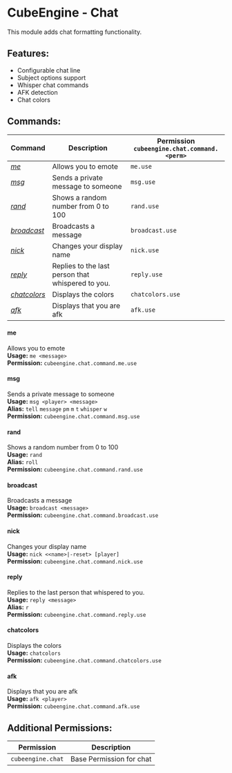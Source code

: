 # CubeEngine - Chat
This module adds chat formatting functionality.

## Features:
 - Configurable chat line
 - Subject options support
 - Whisper chat commands
 - AFK detection
 - Chat colors

## Commands:

| Command | Description | Permission<br>`cubeengine.chat.command.<perm>` |
| --- | --- | --- |
| [*me*](#me) | Allows you to emote | `me.use` |
| [*msg*](#msg) | Sends a private message to someone | `msg.use` |
| [*rand*](#rand) | Shows a random number from 0 to 100 | `rand.use` |
| [*broadcast*](#broadcast) | Broadcasts a message | `broadcast.use` |
| [*nick*](#nick) | Changes your display name | `nick.use` |
| [*reply*](#reply) | Replies to the last person that whispered to you. | `reply.use` |
| [*chatcolors*](#chatcolors) | Displays the colors | `chatcolors.use` |
| [*afk*](#afk) | Displays that you are afk | `afk.use` |

#### me  
Allows you to emote  
**Usage:** `me <message>`  
**Permission:** `cubeengine.chat.command.me.use`  
  

#### msg  
Sends a private message to someone  
**Usage:** `msg <player> <message>`  
**Alias:** `tell` `message` `pm` `m` `t` `whisper` `w`  
**Permission:** `cubeengine.chat.command.msg.use`  
  

#### rand  
Shows a random number from 0 to 100  
**Usage:** `rand `  
**Alias:** `roll`  
**Permission:** `cubeengine.chat.command.rand.use`  
  

#### broadcast  
Broadcasts a message  
**Usage:** `broadcast <message>`  
**Permission:** `cubeengine.chat.command.broadcast.use`  
  

#### nick  
Changes your display name  
**Usage:** `nick <<name>|-reset> [player]`  
**Permission:** `cubeengine.chat.command.nick.use`  
  

#### reply  
Replies to the last person that whispered to you.  
**Usage:** `reply <message>`  
**Alias:** `r`  
**Permission:** `cubeengine.chat.command.reply.use`  
  

#### chatcolors  
Displays the colors  
**Usage:** `chatcolors `  
**Permission:** `cubeengine.chat.command.chatcolors.use`  
  

#### afk  
Displays that you are afk  
**Usage:** `afk <player>`  
**Permission:** `cubeengine.chat.command.afk.use`  
  

## Additional Permissions:

| Permission | Description |
| --- | --- |
| `cubeengine.chat` | Base Permission for chat |